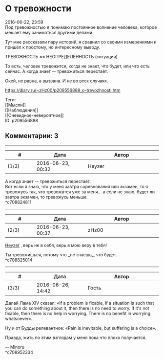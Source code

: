 О тревожности
=============

  
2016-06-22, 23:59  
 Под тревожностью я понимаю постоянное волнение человека, которое мешает ему заниматься другими делами.   
   
 Тут мне рассказали пару историй, я сравнил со своими измерениями и пришёл к простому, но интересному выводу.   
   
 ТРЕВОЖНОСТЬ == НЕОПРЕДЕЛЁННОСТЬ (ситуации)   
   
 То есть, человек тревожится, когда не знает, что будет, или что есть сейчас. А когда знает -- тревожиться перестаёт.   
   
 Окей, не равна, а вызвана. И не во всех случаях.   
  
<https://diary.ru/~zHz00/p209556888_o-trevozhnosti.htm>  
  
Теги:  
[[Мысли]]  
[[Наблюдения]]  
[[Очевидное-невероятное]]  
ID: p209556888  


Комментарии: 3
--------------

  


---



|         #         |              Дата              |                     Автор                     |           ID           |
| --- | --- | --- | --- |
| (1/3) | 2016-06-23, 00:32 | Heyzer | c708824811 |

  
  А когда знает -- тревожиться перестаёт.    
 Вот если я знаю, что у меня завтра соревнования или экзамен, то я тревожусь так, что тревожатся уже за меня... а если не знаю, будет ли завтра экзамен, то тревожусь меньше.   
 ^c708824811

---



|         #         |              Дата              |                     Автор                     |           ID           |
| --- | --- | --- | --- |
| (2/3) | 2016-06-23, 00:37 | zHz00 | c708825014 |

  
  [Heyzer](http://heyzero.diary.ru "Doctor Online")  , верь не в себя, верь в мою веру в тебя!   
   
 Ты тревожишься, потому что \_не знаешь\_, что будет.   
 ^c708825014

---



|         #         |              Дата              |                     Автор                     |           ID           |
| --- | --- | --- | --- |
| (3/3) | 2016-06-26, 14:42 | Гость | c708952334 |

  
 Далай Лама XIV сказал: «If a problem is fixable, if a situation is such that you can do something about it, then there is no need to worry. If it's not fixable, then there is no help in worrying. There is no benefit in worrying whatsoever».   
   
 Ну и от Будды релевантное: «Pain is inevitable, but suffering is a choice».   
   
 Правда, жить по этим взглядам у меня пока что плохо получается.   
   
 -- Minoru   
 ^c708952334